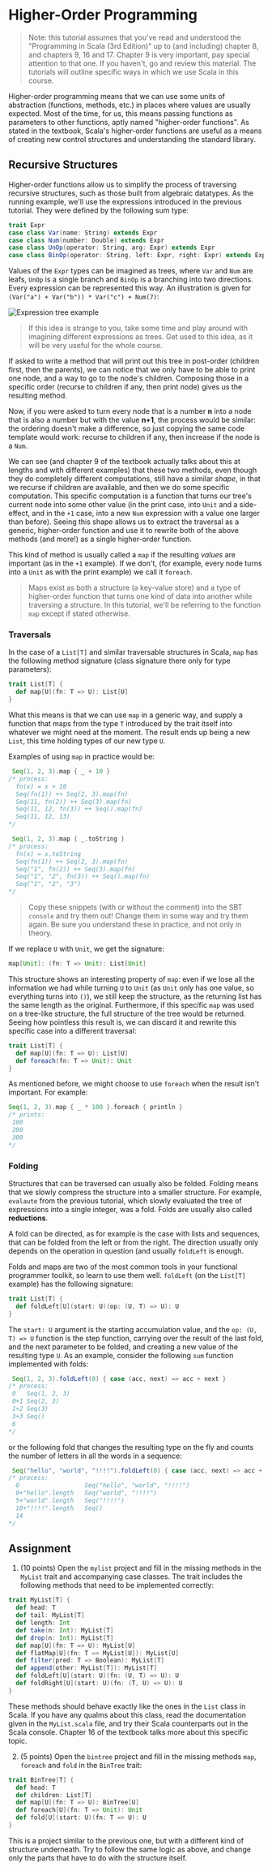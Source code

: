 # Higher-Order Programming

> Note: this tutorial assumes that you've read and understood the "Programming in Scala (3rd Edition)" up to (and including) chapter 8, and chapters 9, 16 and 17. Chapter 9 is very important, pay special attention to that one. If you haven't, go and review this material. The tutorials will outline specific ways in which we use Scala in this course.

Higher-order programming means that we can use some units of abstraction (functions, methods, etc.) in places where values are usually expected. Most of the time, for us, this means passing functions as parameters to other functions, aptly named "higher-order functions". As stated in the textbook, Scala's higher-order functions are useful as a means of creating new control structures and understanding the standard library. 

## Recursive Structures

Higher-order functions allow us to simplify the process of traversing recursive structures, such as those built from algebraic datatypes. As the running example, we'll use the expressions introduced in the previous tutorial. They were defined by the following sum type:

```scala
trait Expr
case class Var(name: String) extends Expr
case class Num(number: Double) extends Expr
case class UnOp(operator: String, arg: Expr) extends Expr
case class BinOp(operator: String, left: Expr, right: Expr) extends Expr
```
Values of the `Expr` types can be imagined as trees, where `Var` and `Num` are leafs, `UnOp` is a single branch and `BinOp` is a branching into two directions. Every expression can be represented this way. An illustration is given for `(Var("a") + Var("b")) * Var("c") + Num(7)`:

![Expression tree example](https://upload.wikimedia.org/wikipedia/commons/thumb/9/98/Exp-tree-ex-11.svg/250px-Exp-tree-ex-11.svg.png) 
> If this idea is strange to you, take some time and play around with imagining different expressions as trees. Get used to this idea, as it will be very useful for the whole course.

If asked to write a method that will print out this tree in post-order (children first, then the parents), we can notice that we only have to be able to print one node, and a way to go to the node's children. Composing those in a specific order (recurse to children if any, then print node) gives us the resulting method.

Now, if you were asked to turn every node that is a number **n** into a node that is also a number but with the value  **n+1**, the process would be similar: the ordering doesn't make a difference, so just copying the same code template would work: recurse to children if any, then increase if the node is a `Num`.

We can see (and chapter 9 of the textbook actually talks about this at lengths and with different examples) that these two methods, even though they do completely different computations, still have a similar _shape_, in that we recurse if children are available, and then we do some specific computation. This specific computation is a function that turns our tree's current node into some other value (in the print case, into `Unit` and a side-effect, and in the `+1` case, into a new `Num` expression with a value one larger than before). Seeing this shape allows us to extract the traversal as a generic, higher-order function and use it to rewrite both of the above methods (and more!) as a single higher-order function.

This kind of method is usually called a `map` if the resulting _values_ are important (as in the `+1` example). If we don't, (for example, every node turns into a `Unit` as with the print example) we call it `foreach`.

> Maps exist as both a structure (a key-value store) and a type of higher-order function that turns one kind of data into another while traversing a structure. In this tutorial, we'll be referring to the function `map` except if stated otherwise.

### Traversals

In the case of a `List[T]` and similar traversable structures in Scala, `map` has the following method signature (class signature there only for type parameters):
```scala
trait List[T] {
  def map[U](fn: T => U): List[U]
}
```
What this means is that we can use `map` in a generic way, and supply a function that maps from the type `T` introduced by the trait itself into whatever we might need at the moment. The result ends up being a new `List`, this time holding types of our new type `U`.

Examples of using `map` in practice would be:
```scala
 Seq(1, 2, 3).map { _ + 10 }
/* process:
  fn(x) = x + 10
  Seq(fn(1)) ++ Seq(2, 3).map(fn)
  Seq(11, fn(2)) ++ Seq(3).map(fn)
  Seq(11, 12, fn(3)) ++ Seq().map(fn)
  Seq(11, 12, 13)
*/

 Seq(1, 2, 3).map { _.toString }
/* process:
  fn(x) = x.toString
  Seq(fn(1)) ++ Seq(2, 3).map(fn)
  Seq("1", fn(2)) ++ Seq(3).map(fn)
  Seq("1", "2", fn(3)) ++ Seq().map(fn)
  Seq("1", "2", "3")
*/
```
> Copy these snippets (with or without the comment) into the SBT `console` and try them out! Change them in some way and try them again. Be sure you understand these in practice, and not only in theory.

If we replace `U` with `Unit`, we get the signature:
```scala
map[Unit]: (fn: T => Unit): List[Unit]
```
This structure shows an interesting property of `map`: even if we lose all the information we had while turning `U` to `Unit` (as `Unit` only has one value, so everything turns into `()`), we still keep the structure, as the returning list has the same length as the original. Furthermore, if this specific `map` was used on a tree-like structure, the full structure of the tree would be returned. Seeing how pointless this result is, we can discard it and rewrite this specific case into a different traversal:
```scala
trait List[T] {
  def map[U](fn: T => U): List[U]
  def foreach(fn: T => Unit): Unit
}
```
As mentioned before, we might choose to use `foreach` when the result isn't important. For example:
```scala
Seq(1, 2, 3).map { _ * 100 }.foreach { println }
/* prints:
 100
 200
 300
*/
```
### Folding
Structures that can be traversed can usually also be folded. Folding means that we slowly compress the structure into a smaller structure. For example, `evalaute` from the previous tutorial, which slowly evaluated the tree of expressions into a single integer, was a fold. Folds are usually also called **reductions**.

A fold can be directed, as for example is the case with lists and sequences, that can be folded from the left or from the right. The direction usually only depends on the operation in question (and usually `foldLeft` is enough.

Folds and maps are two of the most common tools in your functional programmer toolkit, so learn to use them well. `foldLeft` (on the `List[T]` example) has the following signature:

```scala
trait List[T] {
  def foldLeft[U](start: U)(op: (U, T) => U): U
}
```
The `start: U` argument is the starting accumulation value, and the `op: (U, T) => U` function is the step function, carrying over the result of the last fold, and the next parameter to be folded, and creating a new value of the resulting type `U`. As an example, consider the following `sum` function implemented with folds:

```scala
 Seq(1, 2, 3).foldLeft(0) { case (acc, next) => acc + next }
/* process:
 0   Seq(1, 2, 3)
 0+1 Seq(2, 3)
 1+2 Seq(3)
 3+3 Seq()
 6
*/
```
or the following fold that changes the resulting type on the fly and counts the number of letters in all the words in a sequence:
```scala
 Seq("hello", "world", "!!!!").foldLeft(0) { case (acc, next) => acc + next.length }
/* process:
  0                  Seq("hello", "world", "!!!!")
  0+"hello".length   Seq("world", "!!!!")
  5+"world".length   Seq("!!!!")
  10+"!!!!".length   Seq()
  14
*/
```

## Assignment
1. (10 points) Open the `mylist` project and fill in the missing methods in the `MyList` trait and accompanying case classes. The trait includes the following methods that need to be implemented correctly:
```scala
trait MyList[T] {
  def head: T
  def tail: MyList[T]
  def length: Int
  def take(n: Int): MyList[T]
  def drop(n: Int): MyList[T]
  def map[U](fn: T => U): MyList[U]
  def flatMap[U](fn: T => MyList[U]): MyList[U]
  def filter(pred: T => Boolean): MyList[T]
  def append(other: MyList[T]): MyList[T]
  def foldLeft[U](start: U)(fn: (U, T) => U): U
  def foldRight[U](start: U)(fn: (T, U) => U): U
}
```
These methods should behave exactly like the ones in the `List` class in Scala. If you have any qualms about this class, read the documentation given in the `MyList.scala` file, and try their Scala counterparts out in the Scala console. Chapter 16 of the textbook talks more about this specific topic.

2. (5 points) Open the `bintree` project and fill in the missing methods `map`, `foreach` and `fold` in the `BinTree` trait:

```scala
trait BinTree[T] {
  def head: T
  def children: List[T]
  def map[U](fn: T => U): BinTree[U]
  def foreach[U](fn: T => Unit): Unit
  def fold[U](start: U)(fn: T => U): U
}
```
This is a project similar to the previous one, but with a different kind of structure underneath. Try to follow the same logic as above, and change only the parts that have to do with the structure itself.
